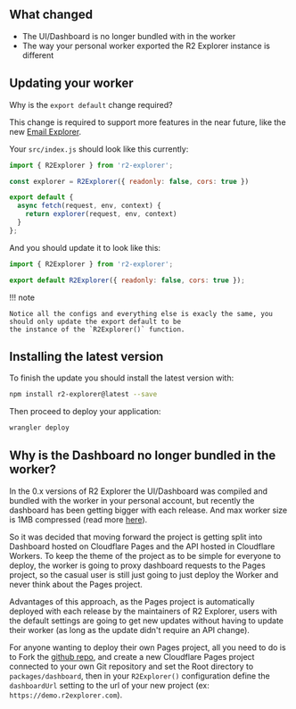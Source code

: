 ## What changed

- The UI/Dashboard is no longer bundled with in the worker
- The way your personal worker exported the R2 Explorer instance is different

## Updating your worker

Why is the `export default` change required?

This change is required to support more features in the near future, like the new [Email Explorer](setup-email-explorer.md).


Your `src/index.js` should look like this currently:
```js title="src/index.js"
import { R2Explorer } from 'r2-explorer';

const explorer = R2Explorer({ readonly: false, cors: true })

export default {
  async fetch(request, env, context) {
    return explorer(request, env, context)
  }
};
```

And you should update it to look like this:
```js title="src/index.js"
import { R2Explorer } from 'r2-explorer';

export default R2Explorer({ readonly: false, cors: true });
```

!!! note

    Notice all the configs and everything else is exacly the same, you should only update the export default to be
    the instance of the `R2Explorer()` function.

## Installing the latest version


To finish the update you should install the latest version with:

```bash
npm install r2-explorer@latest --save
```

Then proceed to deploy your application:
```bash
wrangler deploy
```

## Why is the Dashboard no longer bundled in the worker?

In the 0.x versions of R2 Explorer the UI/Dashboard was compiled and bundled with the worker in your personal account,
but recently the dashboard has been getting bigger with each release. And max worker size is 1MB compressed
(read more [here](https://developers.cloudflare.com/workers/platform/limits/#worker-size)).

So it was decided that moving forward the project is getting split into Dashboard hosted on Cloudflare Pages and the
API hosted in Cloudflare Workers. To keep the theme of the project as to be simple for everyone to deploy,
the worker is going to proxy dashboard requests to the Pages project, so the casual user is still just going to
just deploy the Worker and never think about the Pages project.

Advantages of this approach, as the Pages project is automatically deployed with each release by the maintainers of
R2 Explorer, users with the default settings are going to get new updates without having to update their worker (as
long as the update didn't require an API change).

For anyone wanting to deploy their own Pages project, all you need to do is to Fork the
[github repo](https://github.com/G4brym/R2-Explorer), and create a new Cloudflare Pages project connected to your own
Git repository and set the Root directory to `packages/dashboard`, then in your `R2Explorer()` configuration define the
`dashboardUrl` setting to the url of your new project (ex: `https://demo.r2explorer.com`).

